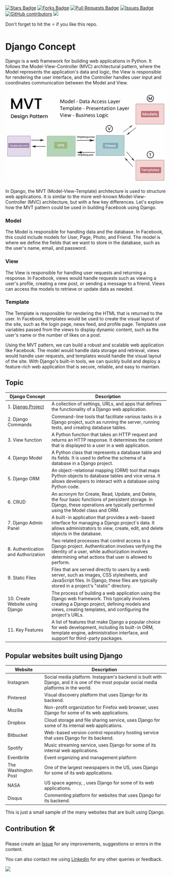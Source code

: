 <a href="https://github.com/drshahizan/learn-django/stargazers"><img src="https://img.shields.io/github/stars/drshahizan/learn-django" alt="Stars Badge"/></a>
<a href="https://github.com/drshahizan/learn-django/network/members"><img src="https://img.shields.io/github/forks/drshahizan/learn-django" alt="Forks Badge"/></a>
<a href="https://github.com/drshahizan/learn-django/pulls"><img src="https://img.shields.io/github/issues-pr/drshahizan/learn-django" alt="Pull Requests Badge"/></a>
<a href="https://github.com/drshahizan/learn-django/issues"><img src="https://img.shields.io/github/issues/drshahizan/learn-django" alt="Issues Badge"/></a>
<a href="https://github.com/drshahizan/learn-django/graphs/contributors"><img alt="GitHub contributors" src="https://img.shields.io/github/contributors/drshahizan/learn-django?color=2b9348"></a>
![](https://visitor-badge.glitch.me/badge?page_id=drshahizan/learn-django)

Don't forget to hit the :star: if you like this repo.

# Django Concept

Django is a web framework for building web applications in Python. It follows the Model-View-Controller (MVC) architectural pattern, where the Model represents the application's data and logic, the View is responsible for rendering the user interface, and the Controller handles user input and coordinates communication between the Model and View. 

<p align="center">
<img src="./images/mvt.png" width="500" />
</p>

In Django, the MVT (Model-View-Template) architecture is used to structure web applications. It is similar to the more well-known Model-View-Controller (MVC) architecture, but with a few key differences. Let's explore how the MVT pattern could be used in building Facebook using Django.

### Model
The Model is responsible for handling data and the database. In Facebook, this could include models for User, Page, Photo, and Friend. The model is where we define the fields that we want to store in the database, such as the user's name, email, and password.

### View
The View is responsible for handling user requests and returning a response. In Facebook, views would handle requests such as viewing a user's profile, creating a new post, or sending a message to a friend. Views can access the models to retrieve or update data as needed.

### Template
The Template is responsible for rendering the HTML that is returned to the user. In Facebook, templates would be used to create the visual layout of the site, such as the login page, news feed, and profile page. Templates use variables passed from the views to display dynamic content, such as the user's name or the number of likes on a post.

Using the MVT pattern, we can build a robust and scalable web application like Facebook. The model would handle data storage and retrieval, views would handle user requests, and templates would handle the visual layout of the site. With Django's built-in tools, we can quickly build and deploy a feature-rich web application that is secure, reliable, and easy to maintain.

## Topic

| Django Concept             | Description                                                                                       |
|----------------------------|---------------------------------------------------------------------------------------------------|
| 1. [Django Project](./concept/1-project.md)         | A collection of settings, URLs, and apps that defines the functionality of a Django web application. |
| 2. Django Commands         | Command-line tools that facilitate various tasks in a Django project, such as running the server, running tests, and creating database tables. |
| 3. View function           | A Python function that takes an HTTP request and returns an HTTP response. It determines the content that is displayed to a user in a web application. |
| 4. Django Model            | A Python class that represents a database table and its fields. It is used to define the schema of a database in a Django project. |
| 5. Django ORM              | An object-relational mapping (ORM) tool that maps Python objects to database tables and vice versa. It allows developers to interact with a database using Python code. |
| 6. CRUD                    | An acronym for Create, Read, Update, and Delete, the four basic functions of persistent storage. In Django, these operations are typically performed using the Model class and ORM. |
| 7. Django Admin Panel      | A built-in application that provides a web-based interface for managing a Django project's data. It allows administrators to view, create, edit, and delete objects in the database. |
| 8. Authentication and Authorization | Two related processes that control access to a Django project. Authentication involves verifying the identity of a user, while authorization involves determining what actions that user is allowed to perform. |
| 9. Static Files            | Files that are served directly to users by a web server, such as images, CSS stylesheets, and JavaScript files. In Django, these files are typically stored in a project's "static" directory. |
| 10. Create Website using Django | The process of building a web application using the Django web framework. This typically involves creating a Django project, defining models and views, creating templates, and configuring the project's URLs. |
| 11. Key Features           | A list of features that make Django a popular choice for web development, including its built-in ORM, template engine, administration interface, and support for third-party packages. |

## Popular websites built using Django

| Website          | Description                                    |
| ---------------- | ---------------------------------------------- |
| Instagram        | Social media platform. Instagram's backend is built with Django, and it is one of the most popular social media platforms in the world. |
| Pinterest        | Visual discovery platform  that uses Django for its backend. |
| Mozilla          | Non-profit organization for Firefox web browser, uses Django for some of its web applications.|
| Dropbox          | Cloud storage and file sharing service, uses Django for some of its internal web applications.|
| Bitbucket        | Web-based version control repository hosting service that uses Django for its backend. |
| Spotify          | Music streaming service, uses Django for some of its internal web applications.|
| Eventbrite       | Event organizing and management platform|
| The Washington Post | One of the largest newspapers in the US, uses Django for some of its web applications.|
| NASA             | US space agency, , uses Django for some of its web applications.|
| Disqus           | Commenting platform for websites that uses Django for its backend.|

This is just a small sample of the many websites that are built using Django.

## Contribution 🛠️
Please create an [Issue](https://github.com/drshahizan/learn-django/issues) for any improvements, suggestions or errors in the content.

You can also contact me using [Linkedin](https://www.linkedin.com/in/drshahizan/) for any other queries or feedback.

![](https://visitor-badge.glitch.me/badge?page_id=drshahizan)
